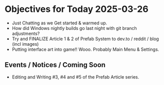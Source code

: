 # Objectives for Today 2025-03-26

- Just Chatting as we Get started & warmed up.
- How did Windows nightly builds go last night with git branch adjustments?
- Try and FINALIZE Article 1 & 2 of Prefab System to dev.to / reddit / blog (incl images)
- Putting interface art into game!! Wooo. Probably Main Menu & Settings.

## Events / Notices / Coming Soon

- Editing and Writing #3, #4 and #5 of the Prefab Article series.
